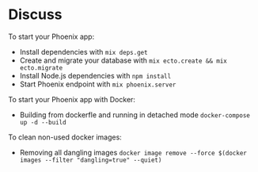 # Discuss

To start your Phoenix app:

  * Install dependencies with `mix deps.get`
  * Create and migrate your database with `mix ecto.create && mix ecto.migrate`
  * Install Node.js dependencies with `npm install`
  * Start Phoenix endpoint with `mix phoenix.server`

To start your Phoenix app with Docker:
  * Building from dockerfle and running in detached mode `docker-compose up -d --build`

To clean non-used docker images:
  * Removing all dangling images `docker image remove --force $(docker images --filter "dangling=true" --quiet)`
